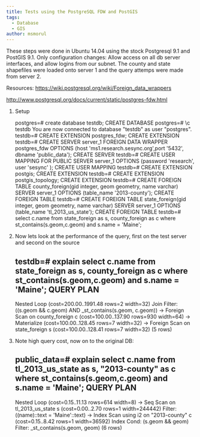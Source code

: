 ```yaml
---
title: Tests using the PostgreSQL FDW and PostGIS
tags:
  - Database
  - GIS
author: msmorul
---
```


These steps were done in Ubuntu 14.04 using the stock Postgresql 9.1
and PostGIS 9.1. Only configuration changes: Allow access on all db
server interfaces, and allow logins from our subnet. The county and
state shapefiles were loaded onto server 1 and the query attemps were
made from server 2.

Resources: https://wiki.postgresql.org/wiki/Foreign_data_wrappers

http://www.postgresql.org/docs/current/static/postgres-fdw.html

1. Setup

    postgres=# create database testdb;
    CREATE DATABASE
    postgres=# \c testdb
    You are now connected to database "testdb" as user "postgres".
    testdb=# CREATE EXTENSION postgres_fdw;
    CREATE EXTENSION
    testdb=# CREATE SERVER server_1 FOREIGN DATA WRAPPER postgres_fdw OPTIONS (host 'ms1.research.sesync.org',port '5432', dbname 'public_data');
    CREATE SERVER
    testdb=# CREATE USER MAPPING FOR PUBLIC SERVER server_1 OPTIONS (password 'research', user 'sesync' );
    CREATE USER MAPPING
    testdb=# CREATE EXTENSION postgis;
    CREATE EXTENSION
    testdb=# CREATE EXTENSION postgis_topology;
    CREATE EXTENSION
    testdb=# CREATE FOREIGN TABLE county_foreign(gid integer, geom geometry, name varchar) SERVER server_1 OPTIONS (table_name '2013-county');
    CREATE FOREIGN TABLE
    testdb=# CREATE FOREIGN TABLE state_foreign(gid integer, geom geometry, name varchar) SERVER server_1 OPTIONS (table_name 'tl_2013_us_state');
    CREATE FOREIGN TABLE
    testdb=# select c.name from state_foreign as s, county_foreign as c where st_contains(s.geom,c.geom) and s.name = 'Maine';

2. Now lets look at the performance of the query, first on the test server and second on the source

    testdb=# explain select c.name from state_foreign as s, county_foreign as c where st_contains(s.geom,c.geom) and s.name = 'Maine';
                                     QUERY PLAN                                     
    ------------------------------------------------------------------------------------
     Nested Loop  (cost=200.00..1991.48 rows=2 width=32)
       Join Filter: ((s.geom && c.geom) AND _st_contains(s.geom, c.geom))
       ->  Foreign Scan on county_foreign c  (cost=100.00..137.90 rows=930 width=64)
       ->  Materialize  (cost=100.00..128.45 rows=7 width=32)
             ->  Foreign Scan on state_foreign s  (cost=100.00..128.41 rows=7 width=32)
    (5 rows)

3. Note high query cost, now on to the original DB:

    public_data=# explain select c.name from tl_2013_us_state as s, "2013-county" as c where st_contains(s.geom,c.geom) and s.name = 'Maine';
                                       QUERY PLAN                                     
    ------------------------------------------------------------------------------------
     Nested Loop  (cost=0.15..11.13 rows=614 width=8)
       ->  Seq Scan on tl_2013_us_state s  (cost=0.00..2.70 rows=1 width=244442)
             Filter: ((name)::text = 'Maine'::text)
       ->  Index Scan using i2 on "2013-county" c  (cost=0.15..8.42 rows=1 width=36592)
             Index Cond: (s.geom && geom)
             Filter: _st_contains(s.geom, geom)
    (6 rows)


